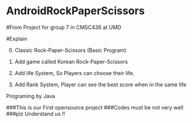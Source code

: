 # AndroidRockPaperScissors
#From Project for group 7 in CMSC436 at UMD 

#Explain

0. Classic Rock-Paper-Scissors (Basic Program)

1. Add game called Korean Rock-Paper-Scissors

2. Add life System, So Players can choose their life.
  
3. Add Rank System, Player can see the best score when in the same life


Programing by Java

###This is our First opensource project
###Codes must be not very well
###plz Understand us !!
